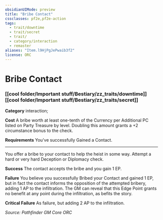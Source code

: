 ```yaml
---
obsidianUIMode: preview
title: "Bribe Contact"
cssclasses: pf2e,pf2e-action
tags:
  - trait/downtime
  - trait/secret
  - trait/
  - category/interaction
  - remaster
aliases: "Item.l9HjPgJePwaib3f2"
license: ORC
---
```

# Bribe Contact

### [[cool folder/Important stuff/Bestiary/zz_traits/downtime]][[cool folder/Important stuff/Bestiary/zz_traits/secret]]

**Category** interaction; 




**Cost** A bribe worth at least one-tenth of the Currency per Additional PC listed on Party Treasure by level. Doubling this amount grants a +2 circumstance bonus to the check.

**Requirements** You've successfully Gained a Contact.

* * *

You offer a bribe to your contact to help the heist in some way. Attempt a hard or very hard Deception or Diplomacy check.

**Success** The contact accepts the bribe and you gain 1 EP.

**Failure** You believe you successfully Bribed your Contact and gained 1 EP, but in fact the contact informs the opposition of the attempted bribery, adding 1 AP to the infiltration. The GM can reveal that this Edge Point grants no benefit at any point during the infiltration, as befits the story.

**Critical Failure** As failure, but adding 2 AP to the infiltration.

*Source: Pathfinder GM Core*
*ORC*